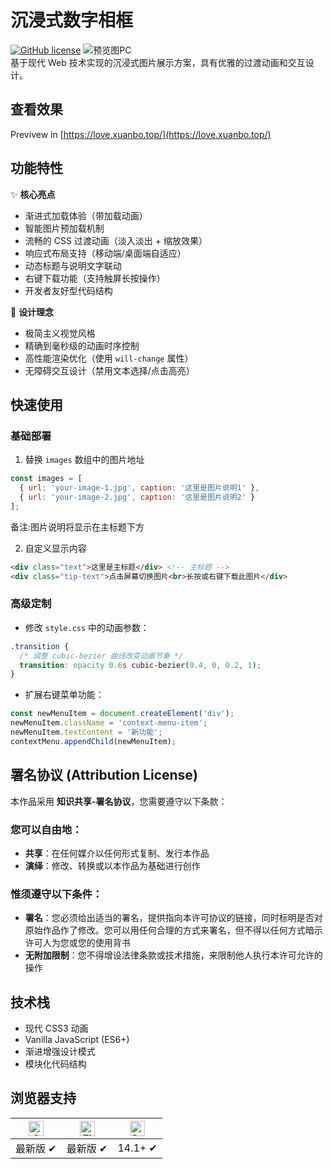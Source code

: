 # 沉浸式数字相框

[![GitHub license](https://img.shields.io/badge/license-MIT-blue.svg)](LICENSE)
![预览图PC](https://bu.dusays.com/2025/03/22/67deb2a58428a.png)<br>
基于现代 Web 技术实现的沉浸式图片展示方案，具有优雅的过渡动画和交互设计。
## 查看效果
Previvew in [https://love.xuanbo.top/](https://love.xuanbo.top/)
## 功能特性

✨ **核心亮点**
- 渐进式加载体验（带加载动画）
- 智能图片预加载机制
- 流畅的 CSS 过渡动画（淡入淡出 + 缩放效果）
- 响应式布局支持（移动端/桌面端自适应）
- 动态标题与说明文字联动
- 右键下载功能（支持触屏长按操作）
- 开发者友好型代码结构

🎨 **设计理念**
- 极简主义视觉风格
- 精确到毫秒级的动画时序控制
- 高性能渲染优化（使用 `will-change` 属性）
- 无障碍交互设计（禁用文本选择/点击高亮）

## 快速使用

### 基础部署
1. 替换 `images` 数组中的图片地址

```javascript
const images = [
  { url: 'your-image-1.jpg', caption: '这里是图片说明1' },
  { url: 'your-image-2.jpg', caption: '这里是图片说明2' }
];
```
备注:图片说明将显示在主标题下方


2. 自定义显示内容

```html
<div class="text">这里是主标题</div> <!-- 主标题 -->
<div class="tip-text">点击屏幕切换图片<br>长按或右键下载此图片</div>
```

### 高级定制
- 修改 `style.css` 中的动画参数：

```css
.transition {
  /* 调整 cubic-bezier 曲线改变动画节奏 */
  transition: opacity 0.6s cubic-bezier(0.4, 0, 0.2, 1);
}
```

- 扩展右键菜单功能：

```javascript
const newMenuItem = document.createElement('div');
newMenuItem.className = 'context-menu-item';
newMenuItem.textContent = '新功能';
contextMenu.appendChild(newMenuItem);
```

## 署名协议 (Attribution License)

本作品采用 **知识共享-署名协议**，您需要遵守以下条款：

### 您可以自由地：
- **共享**：在任何媒介以任何形式复制、发行本作品
- **演绎**：修改、转换或以本作品为基础进行创作

### 惟须遵守以下条件：
- **署名**：您必须给出适当的署名，提供指向本许可协议的链接，同时标明是否对原始作品作了修改。您可以用任何合理的方式来署名，但不得以任何方式暗示许可人为您或您的使用背书
- **无附加限制**：您不得增设法律条款或技术措施，来限制他人执行本许可允许的操作

## 技术栈
- 现代 CSS3 动画
- Vanilla JavaScript (ES6+)
- 渐进增强设计模式
- 模块化代码结构

## 浏览器支持

| [<img src="https://raw.githubusercontent.com/alrra/browser-logos/master/src/chrome/chrome_48x48.png" alt="Chrome" width="24">](https://www.google.com/chrome/) | [<img src="https://raw.githubusercontent.com/alrra/browser-logos/master/src/firefox/firefox_48x48.png" alt="Firefox" width="24">](https://www.mozilla.org/firefox/) | [<img src="https://raw.githubusercontent.com/alrra/browser-logos/master/src/safari/safari_48x48.png" alt="Safari" width="24">](https://www.apple.com/safari/) |
|:---:|:---:|:---:|
| 最新版 ✔ | 最新版 ✔ | 14.1+ ✔ |
